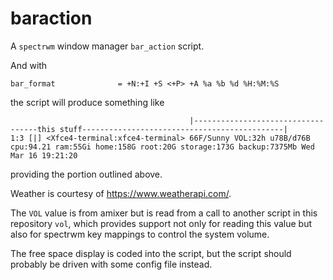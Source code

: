 # baraction 

A `spectrwm` window manager `bar_action` script.

And with

```
bar_format              = +N:+I +S <+P> +A %a %b %d %H:%M:%S
```

the script will produce something like 

```
                                        |-----------------------------------this stuff---------------------------------------------|
1:3 [|] <Xfce4-terminal:xfce4-terminal> 66F/Sunny VOL:32h u78B/d76B cpu:94.21 ram:55Gi home:158G root:20G storage:173G backup:7375Mb Wed Mar 16 19:21:20
```

providing the portion outlined above.

Weather is courtesy of https://www.weatherapi.com/.

The `VOL` value is from amixer but is read from a call to another script in this repository `vol`, which provides support not only for reading this value but also for spectrwm key mappings to control the system volume.

The free space display is coded into the script, but the script should probably be driven with some config file instead.
